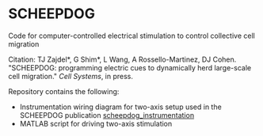 # SCHEEPDOG
Code for computer-controlled electrical stimulation to control collective cell migration

Citation: TJ Zajdel\*, G Shim\*, L Wang, A Rossello-Martinez, DJ Cohen. "SCHEEPDOG: programming electric cues to dynamically herd large-scale cell migration." *Cell Systems*, in press.

Repository contains the following:
- Instrumentation wiring diagram for two-axis setup used in the SCHEEPDOG publication [scheepdog_instrumentation](scheepdog_instrumentation.png)
- MATLAB script for driving two-axis stimulation
